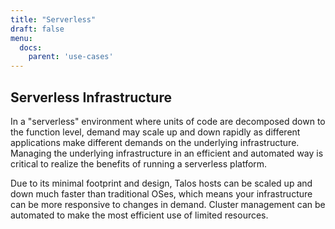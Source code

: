 ```yaml
---
title: "Serverless"
draft: false
menu:
  docs:
    parent: 'use-cases'
---
```


## Serverless Infrastructure

In a "serverless" environment where units of code are decomposed down to the function level, demand may scale up and down rapidly as different applications make different demands on the underlying infrastructure.
Managing the underlying infrastructure in an efficient and automated way is critical to realize the benefits of running a serverless platform.

Due to its minimal footprint and design, Talos hosts can be scaled up and down much faster than traditional OSes, which means your infrastructure can be more responsive to changes in demand.
Cluster management can be automated to make the most efficient use of limited resources.
